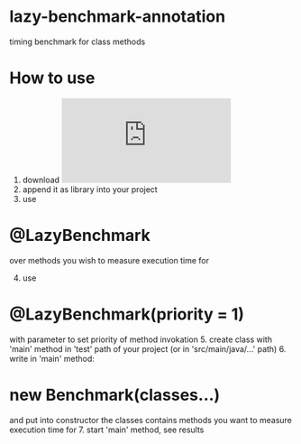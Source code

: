 # lazy-benchmark-annotation
timing benchmark for class methods

# How to use
1. download ![lazy-benchmark-annotation.jar](
https://github.com/DmitryBelenov/lazy-benchmark-annotation/blob/master/lazy-benchmark-annotation.jar)
2. append it as library into your project
3. use 
# @LazyBenchmark 
over methods you wish to measure execution time for

4. use 
# @LazyBenchmark(priority = 1) 
with parameter to set priority of method invokation
5. create class with 'main' method in 'test' path of your project (or in 'src/main/java/...' path)
6. write in 'main' method: 
# new Benchmark(classes...) 
   and put into constructor the classes contains methods you want to measure execution time for
7. start 'main' method, see results   

